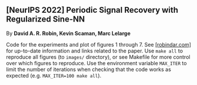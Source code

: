 ## [NeurIPS 2022] Periodic Signal Recovery with Regularized Sine-NN

By **David A. R. Robin, Kevin Scaman, Marc Lelarge**

Code for the experiments and plot of figures 1 through 7.
See [[robindar.com]](https://www.robindar.com/#neurips-22-periodic) for up-to-date information and links related to the paper.
Use `make all` to reproduce all figures (to `images/` directory), or see Makefile for more control over which figures to reproduce.
Use the environment variable `MAX_ITER` to limit the number of iterations when checking that the code works as expected (e.g. `MAX_ITER=100 make all`).
